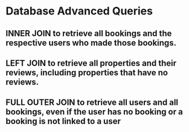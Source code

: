 # Database Advanced Queries

## INNER JOIN to retrieve all bookings and the respective users who made those bookings.

## LEFT JOIN to retrieve all properties and their reviews, including properties that have no reviews.

## FULL OUTER JOIN to retrieve all users and all bookings, even if the user has no booking or a booking is not linked to a user